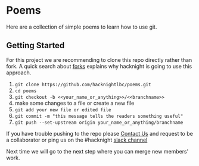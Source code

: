 # Poems

Here are a collection of simple poems to learn how to use git.

## Getting Started

For this project we are recommending to clone this repo directly rather than fork.
A quick search about [forks](https://stackoverflow.com/questions/6286571/are-git-forks-actually-git-clones) explains why hacknight is going to use
this approach. 

1. `git clone https://github.com/hacknightlbc/poems.git`
2. `cd poems`
3. `git checkout -b <<your_name_or_anything>>/<<branchname>>`
4. make some changes to a file or create a new file
5. `git add your new file or edited file` 
6. `git commit -m "this message tells the readers something useful"`
7. `git push --set-upstream origin your_name_or_anything/branchname`

If you have trouble pushing to the repo please [Contact Us](https://hacknightlbc.github.io/contact.html) and request to be a collaborator or ping us on the #hacknight [slack channel](http://j.mp/uncoded-slack)

Next time we will go to the next step where you can merge new members' work. 